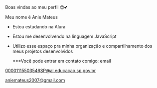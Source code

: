 Boas vindas ao meu perfil 😉💕

Meu nome é Anie Mateus

- Estou estudando na Alura
- Estou me desenvolvendo na linguagem JavaScript
- Utilizo esse espaço pra minha organização e compartilhamento dos meus projetos desenvolvidos

  ***Você pode entrar em contato comigo: email

00001115503546SP@al.educacao.sp.gov.br

aniemateus2007@gmail.com
